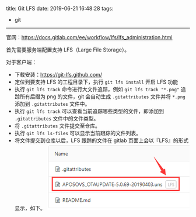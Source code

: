 title: Git LFS
date: 2019-06-21 16:48:28
tags:
- git

---

官网：https://docs.gitlab.com/ee/workflow/lfs/lfs_administration.html

首先需要服务端配置支持 LFS（Large File Storage）。

对于客户端：
- 下载安装：https://git-lfs.github.com/
- 定位到要支持 LFS 的工程目录下，执行 `git lfs install` 开启 LFS 功能
- 执行 `git lfs track` 命令进行大文件追踪，例如 `git lfs track "*.png"` 追踪所有后缀为 png 的文件，git 会自动生成 `.gitattributes` 文件并将 `*.png` 添加到 `.gitattributes` 文件中。
- 执行 `git lfs track` 可以查看当前追踪哪些类型的文件，即添加到 `.gitattributes` 文件中的文件类型。
- 将 `.gitattributes` 文件提交至仓库。
- 执行 `git lfs ls-files` 可以显示当前跟踪的文件列表。
- 将文件提交到仓库以后，LFS 跟踪的文件在 gitlab 页面上会以『LFS』的形式显示，如下。
  ![lfs-file](/img/2019-06-21-git-lfs/lfs-file.png)